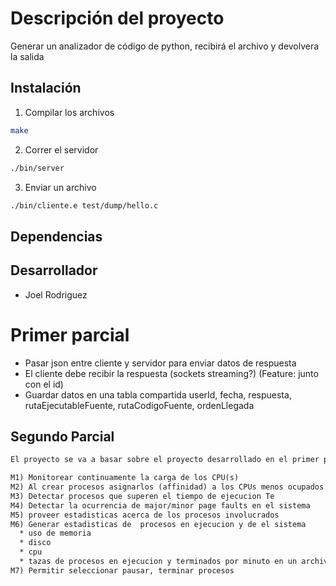 # Descripción del proyecto

Generar un analizador de código de python, recibirá el archivo y devolvera la salida

## Instalación

1. Compilar los archivos

```sh
make
```

2. Correr el servidor

```sh
./bin/server
```

3. Enviar un archivo

```sh
./bin/cliente.e test/dump/hello.c
```


## Dependencias

## Desarrollador

* Joel Rodriguez

# Primer parcial
* Pasar json entre cliente y servidor para enviar datos de respuesta
* El cliente debe recibir la respuesta (sockets streaming?) (Feature: junto con el id)
* Guardar datos en una tabla compartida userId, fecha, respuesta, rutaEjecutableFuente, rutaCodigoFuente, ordenLlegada

## Segundo Parcial

```txt
El proyecto se va a basar sobre el proyecto desarrollado en el primer parcial. Ahora el sistema va a contener un nuevo (s) módulo(s) que permitan realizar las siguientes acciones de forma concurrente con la ejecución de los programas de los usuarios.

M1) Monitorear continuamente la carga de los CPU(s)
M2) Al crear procesos asignarlos (affinidad) a los CPUs menos ocupados
M3) Detectar procesos que superen el tiempo de ejecucion Te
M4) Detectar la ocurrencia de major/minor page faults en el sistema
M5) proveer estadisticas acerca de los procesos involucrados
M6) Generar estadisticas de  procesos en ejecucion y de el sistema
  * uso de memoria
  * disco
  * cpu
  * tazas de procesos en ejecucion y terminados por minuto en un archivo log
M7) Permitir seleccionar pausar, terminar procesos
```
